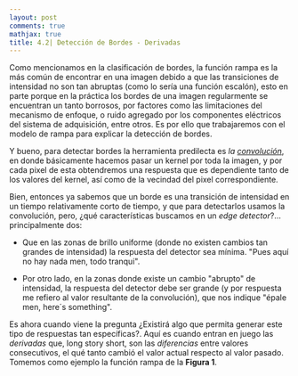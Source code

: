 ```yaml
---
layout: post
comments: true
mathjax: true
title: 4.2| Detección de Bordes - Derivadas
--- 
```

Como mencionamos en la clasificación de bordes, la función rampa es la más común de encontrar en una imagen debido a que las transiciones de intensidad no son tan abruptas (como lo sería una función escalón), esto en parte porque en la práctica los bordes de una imagen regularmente se encuentran un tanto borrosos, por factores como las limitaciones del mecanismo de enfoque, o ruido agregado por los componentes eléctricos del sistema de adquisición, entre otros. Es por ello que trabajaremos con el modelo de rampa para explicar la detección de bordes. 

Y bueno, para detectar bordes la herramienta predilecta es _la [convolución](https://bryanmed.github.io/kernelsConv/)_, en donde básicamente hacemos pasar un kernel por toda la imagen, y por cada pixel de esta obtendremos una respuesta que es dependiente tanto de los valores del kernel, así como de la vecindad del pixel correspondiente.

Bien, entonces ya sabemos que un borde es una transición de intensidad en un tiempo relativamente corto de tiempo, y que para detectarlos usamos la convolución, pero, ¿qué características buscamos en un _edge detector_?... principalmente dos: 

* Que en las zonas de brillo uniforme (donde no existen cambios tan grandes de intensidad) la respuesta del detector sea mínima. "Pues aquí no hay nada men, todo tranqui".

* Por otro lado, en la zonas donde existe un cambio "abrupto" de intensidad, la respuesta del detector debe ser grande (y por respuesta me refiero al valor resultante de la convolución), que nos indique "épale men, here´s something".

Es ahora cuando viene la pregunta ¿Existirá algo que permita generar este tipo de respuestas tan específicas?. Aquí es cuando entran en juego las _derivadas_ que, long story short, son las _diferencias_ entre valores consecutivos, el qué tanto cambió el valor actual respecto al valor pasado. Tomemos como ejemplo la función rampa de la __Figura 1__.
